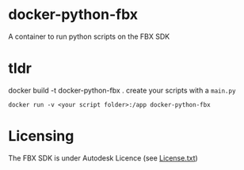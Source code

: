# docker-python-fbx
A container to run python scripts on the FBX SDK

# tldr
docker build -t docker-python-fbx .
create your scripts with a `main.py`
```
docker run -v <your script folder>:/app docker-python-fbx
```

# Licensing
The FBX SDK is under Autodesk Licence (see [License.txt](License.txt))
